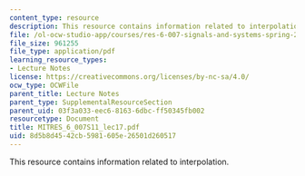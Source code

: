 ```yaml
---
content_type: resource
description: This resource contains information related to interpolation.
file: /ol-ocw-studio-app/courses/res-6-007-signals-and-systems-spring-2011/8d5b8d4542cb5981605e26501d260517_MITRES_6_007S11_lec17.pdf
file_size: 961255
file_type: application/pdf
learning_resource_types:
- Lecture Notes
license: https://creativecommons.org/licenses/by-nc-sa/4.0/
ocw_type: OCWFile
parent_title: Lecture Notes
parent_type: SupplementalResourceSection
parent_uid: 03f3a033-eec6-8163-6dbc-ff50345fb002
resourcetype: Document
title: MITRES_6_007S11_lec17.pdf
uid: 8d5b8d45-42cb-5981-605e-26501d260517
---
```

This resource contains information related to interpolation.